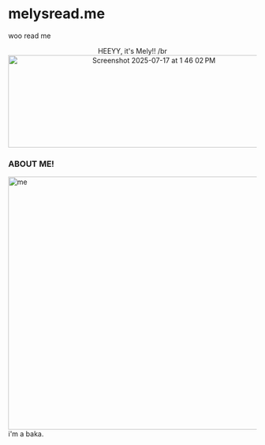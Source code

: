 # melysread.me
woo read me
<p align = "center">
  HEEYY, it's Mely!! 
  /br
  <img width="575" height="187" alt="Screenshot 2025-07-17 at 1 46 02 PM" src="https://github.com/user-attachments/assets/25e5a353-7a67-4cbe-9c75-a7e01996473d" />

</p>
  <H3>ABOUT ME!</H3>
  <img width="512" height="512" alt="me" src="https://github.com/user-attachments/assets/0a72cff9-c441-4aed-a7b6-1b0cf02df581" />
  i'm a baka.


